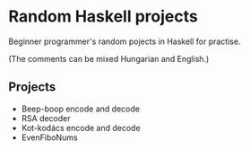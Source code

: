 # Random Haskell projects

Beginner programmer's random pojects in Haskell for practise.

(The comments can be mixed Hungarian and English.)

## Projects

- Beep-boop encode and decode
- RSA decoder
- Kot-kodács encode and decode
- EvenFiboNums

